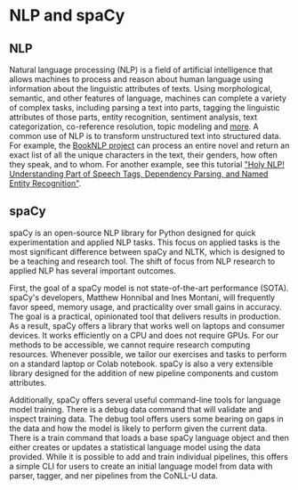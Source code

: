 NLP and spaCy
=======================

## NLP

Natural language processing (NLP) is a field of artificial intelligence that allows machines to process and reason about human language using information about the linguistic attributes of texts. Using morphological, semantic, and other features of language, machines can complete a variety of complex tasks, including parsing a text into parts, tagging the linguistic attributes of those parts, entity recognition, sentiment analysis, text categorization, co-reference resolution, topic modeling and [more](https://medium.com/@miranthaj/25-nlp-tasks-at-a-glance-52e3fdff32e2). A common use of NLP is to transform unstructured text into structured data.  For example, the [BookNLP project](https://github.com/dbamman/book-nlp) can process an entire novel and return an exact list of all the unique characters in the text, their genders, how often they speak, and to whom. For another example, see this tutorial ["Holy NLP! Understanding Part of Speech Tags, Dependency Parsing, and Named Entity Recognition"](https://pmbaumgartner.github.io/blog/holy-nlp/).     

## spaCy 

spaCy is an open-source NLP library for Python designed for quick experimentation and applied NLP tasks.  This focus on applied tasks is the most significant difference between spaCy and NLTK, which is designed to be a teaching and research tool. The shift of focus from NLP research to applied NLP has several important outcomes.  

First, the goal of a spaCy model is not state-of-the-art performance (SOTA). spaCy's developers, Matthew Honnibal and Ines Montani, will frequently favor speed, memory usage, and practicality over small gains in accuracy. The goal is a practical, opinionated tool that delivers results in production.  As a result, spaCy offers a library that works well on laptops and consumer devices. It works efficiently on a CPU and does not require GPUs. For our methods to be accessible, we cannot require research computing resources. Whenever possible, we tailor our exercises and tasks to perform on a standard laptop or Colab notebook.  spaCy is also a very extensible library designed for the addition of new pipeline components and custom attributes.  

Additionally, spaCy offers several useful command-line tools for language model training. There is a debug data command that will validate and inspect training data.  The debug tool offers users some bearing on gaps in the data and how the model is likely to perform given the current data. There is a train command that loads a base spaCy language object and then either creates or updates a statistical language model using the data provided.  While it is possible to add and train individual pipelines, this offers a simple CLI for users to create an initial language model from data with parser, tagger, and ner pipelines from the CoNLL-U data.  
